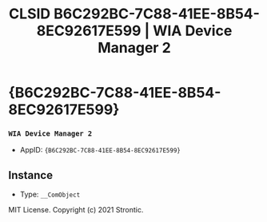 ﻿---
title: "CLSID B6C292BC-7C88-41EE-8B54-8EC92617E599 | WIA Device Manager 2"
excerpt: What is COM-Object CLSID B6C292BC-7C88-41EE-8B54-8EC92617E599?
---

# {B6C292BC-7C88-41EE-8B54-8EC92617E599}

### `WIA Device Manager 2`
* AppID: `{B6C292BC-7C88-41EE-8B54-8EC92617E599}`

## Instance

* Type: `__ComObject`

MIT License. Copyright (c) 2021 Strontic.



